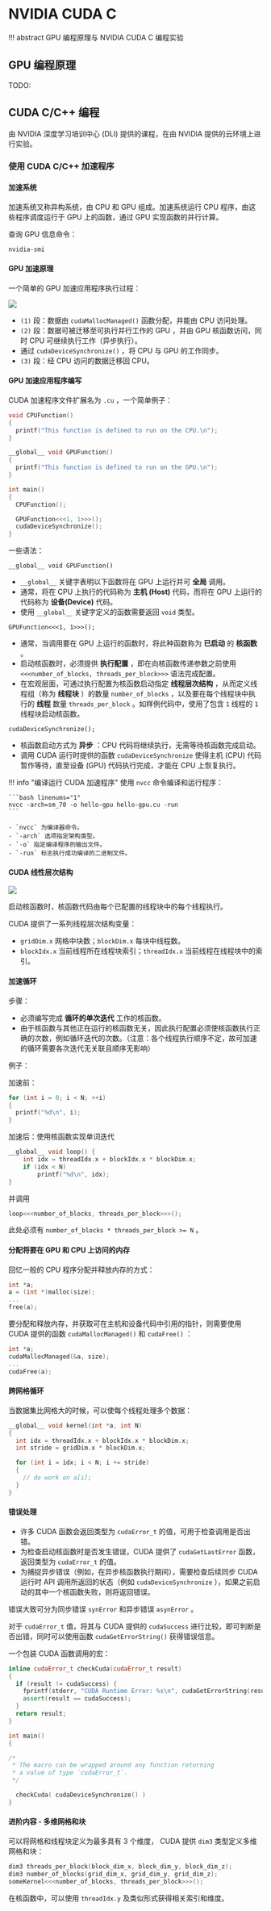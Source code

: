 # NVIDIA CUDA C 

!!! abstract
    GPU 编程原理与 NVIDIA CUDA C 编程实验

## GPU 编程原理

TODO:

## CUDA C/C++ 编程

由 NVIDIA 深度学习培训中心 (DLI) 提供的课程，在由 NVIDIA 提供的云环境上进行实验。

### 使用 CUDA C/C++ 加速程序

#### 加速系统

加速系统又称异构系统，由 CPU 和 GPU 组成。加速系统运行 CPU 程序，由这些程序调度运行于 GPU 上的函数，通过 GPU 实现函数的并行计算。

查询 GPU 信息命令：

```bash linenums="1"
nvidia-smi
```

#### GPU 加速原理

一个简单的 GPU 加速应用程序执行过程：

![](/assert/img/HPC/HPC%20101%20labs/CUDA/img1.png)

+ `(1)` 段：数据由 `cudaMallocManaged()` 函数分配，并能由 CPU 访问处理。
+ `(2)` 段：数据可被迁移至可执行并行工作的 GPU ，并由 GPU 核函数访问，同时 CPU 可继续执行工作（异步执行）。
+ 通过 `cudaDeviceSynchronize()` ，将 CPU 与 GPU 的工作同步。
+ `(3)` 段：经 CPU 访问的数据迁移回 CPU。

#### GPU 加速应用程序编写

CUDA 加速程序文件扩展名为 `.cu` ，一个简单例子：

```cpp linenums="1"
void CPUFunction()
{
  printf("This function is defined to run on the CPU.\n");
}

__global__ void GPUFunction()
{
  printf("This function is defined to run on the GPU.\n");
}

int main()
{
  CPUFunction();

  GPUFunction<<<1, 1>>>();
  cudaDeviceSynchronize();
}
```

一些语法：

`__global__ void GPUFunction()`

  - `__global__` 关键字表明以下函数将在 GPU 上运行并可 **全局** 调用。
  - 通常，将在 CPU 上执行的代码称为 **主机 (Host)** 代码，而将在 GPU 上运行的代码称为 **设备(Device)** 代码。
  - 使用 `__global__` 关键字定义的函数需要返回 `void` 类型。

`GPUFunction<<<1, 1>>>();`

  - 通常，当调用要在 GPU 上运行的函数时，将此种函数称为 **已启动** 的 **核函数** 。
  - 启动核函数时，必须提供 **执行配置** ，即在向核函数传递参数之前使用 `<<<number_of_blocks, threads_per_block>>>` 语法完成配置。
  - 在宏观层面，可通过执行配置为核函数启动指定 **线程层次结构** ，从而定义线程组（称为 **线程块** ）的数量 `number_of_blocks` ，以及要在每个线程块中执行的 **线程** 数量 `threads_per_block` 。如样例代码中，使用了包含 `1` 线程的 `1` 线程块启动核函数。

`cudaDeviceSynchronize();`

  - 核函数启动方式为 **异步** ：CPU 代码将继续执行，无需等待核函数完成启动。
  - 调用 CUDA 运行时提供的函数 `cudaDeviceSynchronize` 使得主机 (CPU) 代码暂作等待，直至设备 (GPU) 代码执行完成，才能在 CPU 上恢复执行。

!!! info "编译运行 CUDA 加速程序"
    使用 `nvcc` 命令编译和运行程序：

    ```bash linenums="1"
    nvcc -arch=sm_70 -o hello-gpu hello-gpu.cu -run
    ```

    - `nvcc` 为编译器命令。
    - `-arch` 选项指定架构类型。
    - `-o` 指定编译程序的输出文件。
    - `-run` 标志执行成功编译的二进制文件。

#### CUDA 线性层次结构

![](/assert/img/HPC/HPC%20101%20labs/CUDA/img2.png)

启动核函数时，核函数代码由每个已配置的线程块中的每个线程执行。

CUDA 提供了一系列线程层次结构变量：

- `gridDim.x` 网格中块数；`blockDim.x` 每块中线程数。
- `blockIdx.x` 当前线程所在线程块索引；`threadIdx.x` 当前线程在线程块中的索引。

#### 加速循环

步骤：

- 必须编写完成 **循环的单次迭代** 工作的核函数。
- 由于核函数与其他正在运行的核函数无关，因此执行配置必须使核函数执行正确的次数，例如循环迭代的次数。（注意：各个线程执行顺序不定，故可加速的循环需要各次迭代无关联且顺序无影响）

例子：

加速前：

```cpp linenums="1"
for (int i = 0; i < N; ++i)
{
  printf("%d\n", i);
}
```

加速后：使用核函数实现单词迭代

```cpp linenums="1"
__global__ void loop() {
    int idx = threadIdx.x + blockIdx.x * blockDim.x;
    if (idx < N)
        printf("%d\n", idx);
}
```

并调用

```cpp linenums="1"
loop<<<number_of_blocks, threads_per_block>>>();
```

此处必须有 `number_of_blocks * threads_per_block >= N` 。

#### 分配将要在 GPU 和 CPU 上访问的内存

回忆一般的 CPU 程序分配并释放内存的方式：

```cpp linenums="1"
int *a;
a = (int *)malloc(size);
...
free(a);
```

要分配和释放内存，并获取可在主机和设备代码中引用的指针，则需要使用 CUDA 提供的函数 `cudaMallocManaged()` 和 `cudaFree()` ：

```cpp linenums="1"
int *a;
cudaMallocManaged(&a, size);
...
cudaFree(a);
```

#### 跨网格循环

当数据集比网格大的时候，可以使每个线程处理多个数据：

```cpp linenums="1"
__global__ void kernel(int *a, int N)
{
  int idx = threadIdx.x + blockIdx.x * blockDim.x;
  int stride = gridDim.x * blockDim.x;

  for (int i = idx; i < N; i += stride)
  {
    // do work on a[i];
  }
}
```

#### 错误处理

- 许多 CUDA 函数会返回类型为 `cudaError_t` 的值，可用于检查调用是否出错。
- 为检查启动核函数时是否发生错误，CUDA 提供了 `cudaGetLastError` 函数，返回类型为 `cudaError_t` 的值。
- 为捕捉异步错误（例如，在异步核函数执行期间），需要检查后续同步 CUDA 运行时 API 调用所返回的状态（例如 `cudaDeviceSynchronize` ），如果之前启动的其中一个核函数失败，则将返回错误。

错误大致可分为同步错误 `synError` 和异步错误 `asynError` 。

对于 `cudaError_t` 值，将其与 CUDA 提供的 `cudaSuccess` 进行比较，即可判断是否出错，同时可以使用函数 `cudaGetErrorString()` 获得错误信息。

一个包装 CUDA 函数调用的宏：

``` cpp linenums="1"
inline cudaError_t checkCuda(cudaError_t result)
{
  if (result != cudaSuccess) {
    fprintf(stderr, "CUDA Runtime Error: %s\n", cudaGetErrorString(result));
    assert(result == cudaSuccess);
  }
  return result;
}

int main()
{

/*
 * The macro can be wrapped around any function returning
 * a value of type `cudaError_t`.
 */

  checkCuda( cudaDeviceSynchronize() )
}
```

#### 进阶内容 - 多维网格和块

可以将网格和线程块定义为最多具有 3 个维度， CUDA 提供 `dim3` 类型定义多维网格和块：

```cpp linenums="1"
dim3 threads_per_block(block_dim_x, block_dim_y, block_dim_z);
dim3 number_of_blocks(grid_dim_x, grid_dim_y, grid_dim_z);
someKernel<<<number_of_blocks, threads_per_block>>>();
```

在核函数中，可以使用 `threadIdx.y` 及类似形式获得相关索引和维度。